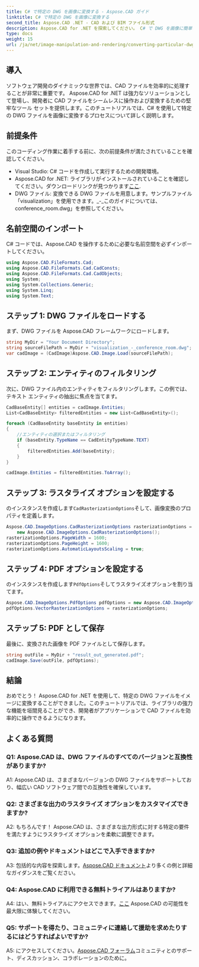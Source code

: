 ```yaml
---
title: C# で特定の DWG を画像に変換する - Aspose.CAD ガイド
linktitle: C# で特定の DWG を画像に変換する
second_title: Aspose.CAD .NET - CAD および BIM ファイル形式
description: Aspose.CAD for .NET を探索してください。 C# で DWG を画像に簡単に変換します。コード例を含む包括的なガイド。
type: docs
weight: 15
url: /ja/net/image-manipulation-and-rendering/converting-particular-dwg-to-image/
---
```

## 導入

ソフトウェア開発のダイナミックな世界では、CAD ファイルを効率的に処理することが非常に重要です。 Aspose.CAD for .NET は強力なソリューションとして登場し、開発者に CAD ファイルをシームレスに操作および変換するための堅牢なツール セットを提供します。このチュートリアルでは、C# を使用して特定の DWG ファイルを画像に変換するプロセスについて詳しく説明します。

## 前提条件

このコーディング作業に着手する前に、次の前提条件が満たされていることを確認してください。

- Visual Studio: C# コードを作成して実行するための開発環境。
-  Aspose.CAD for .NET: ライブラリがインストールされていることを確認してください。ダウンロードリンクが見つかります[ここ](https://releases.aspose.com/cad/net/).
- DWG ファイル: 変換できる DWG ファイルを用意します。サンプルファイル「visualization」を使用できます。_-_このガイドについては、conference_room.dwg」を参照してください。

## 名前空間のインポート

C# コードでは、Aspose.CAD を操作するために必要な名前空間を必ずインポートしてください。

```csharp
using Aspose.CAD.FileFormats.Cad;
using Aspose.CAD.FileFormats.Cad.CadConsts;
using Aspose.CAD.FileFormats.Cad.CadObjects;
using System;
using System.Collections.Generic;
using System.Linq;
using System.Text;
```

## ステップ 1: DWG ファイルをロードする

まず、DWG ファイルを Aspose.CAD フレームワークにロードします。

```csharp
string MyDir = "Your Document Directory";
string sourceFilePath = MyDir + "visualization_-_conference_room.dwg";
var cadImage = (CadImage)Aspose.CAD.Image.Load(sourceFilePath);
```

## ステップ 2: エンティティのフィルタリング

次に、DWG ファイル内のエンティティをフィルタリングします。この例では、テキスト エンティティの抽出に焦点を当てます。

```csharp
CadBaseEntity[] entities = cadImage.Entities;
List<CadBaseEntity> filteredEntities = new List<CadBaseEntity>();

foreach (CadBaseEntity baseEntity in entities)
{
    //エンティティの選択またはフィルタリング
    if (baseEntity.TypeName == CadEntityTypeName.TEXT)
    {
        filteredEntities.Add(baseEntity);
    }
}

cadImage.Entities = filteredEntities.ToArray();
```

## ステップ 3: ラスタライズ オプションを設定する

のインスタンスを作成します`CadRasterizationOptions`そして、画像変換のプロパティを定義します。

```csharp
Aspose.CAD.ImageOptions.CadRasterizationOptions rasterizationOptions =
    new Aspose.CAD.ImageOptions.CadRasterizationOptions();
rasterizationOptions.PageWidth = 1600;
rasterizationOptions.PageHeight = 1600;
rasterizationOptions.AutomaticLayoutsScaling = true;
```

## ステップ 4: PDF オプションを設定する

のインスタンスを作成します`PdfOptions`そしてラスタライズオプションを割り当てます。

```csharp
Aspose.CAD.ImageOptions.PdfOptions pdfOptions = new Aspose.CAD.ImageOptions.PdfOptions();
pdfOptions.VectorRasterizationOptions = rasterizationOptions;
```

## ステップ 5: PDF として保存

最後に、変換された画像を PDF ファイルとして保存します。

```csharp
string outFile = MyDir + "result_out_generated.pdf";
cadImage.Save(outFile, pdfOptions);
```

## 結論

おめでとう！ Aspose.CAD for .NET を使用して、特定の DWG ファイルをイメージに変換することができました。このチュートリアルでは、ライブラリの強力な機能を垣間見ることができ、開発者がアプリケーションで CAD ファイルを効率的に操作できるようになります。

## よくある質問

### Q1: Aspose.CAD は、DWG ファイルのすべてのバージョンと互換性がありますか?

A1: Aspose.CAD は、さまざまなバージョンの DWG ファイルをサポートしており、幅広い CAD ソフトウェア間での互換性を確保しています。

### Q2: さまざまな出力のラスタライズ オプションをカスタマイズできますか?

A2: もちろんです！ Aspose.CAD は、さまざまな出力形式に対する特定の要件を満たすようにラスタライズ オプションを柔軟に調整できます。

### Q3: 追加の例やドキュメントはどこで入手できますか?

 A3: 包括的な内容を探索します。[Aspose.CAD ドキュメント](https://reference.aspose.com/cad/net/)より多くの例と詳細なガイダンスをご覧ください。

### Q4: Aspose.CAD に利用できる無料トライアルはありますか?

 A4: はい、無料トライアルにアクセスできます。[ここ](https://releases.aspose.com/) Aspose.CAD の可能性を最大限に体験してください。

### Q5: サポートを得たり、コミュニティに連絡して援助を求めたりするにはどうすればよいですか?

A5: にアクセスしてください。[Aspose.CAD フォーラム](https://forum.aspose.com/c/cad/19)コミュニティとのサポート、ディスカッション、コラボレーションのために。